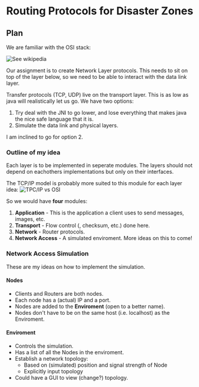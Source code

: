 # Routing Protocols for Disaster Zones

## Plan

We are familiar with the OSI stack:

![See wikipedia](https://upload.wikimedia.org/wikipedia/commons/2/2b/Osi-model.png)

Our assignment is to create Network Layer protocols. This needs to sit on top of the layer below, so we need to be able to interact with the data link layer.

Transfer protocols (TCP, UDP) live on the transport layer. This is as low as java will realistically let us go. We have two options:

1. Try deal with the JNI to go lower, and lose everything that makes java the nice safe language that it is.
2. Simulate the data link and physical layers.

I am inclined to go for option 2.

### Outline of my idea

Each layer is to be implemented in seperate modules. The layers should not depend on eachothers implementations but only on their interfaces. 

The TCP/IP model is probably more suited to this module for each layer idea:
![TPC/IP vs OSI](http://i.stack.imgur.com/FOfAU.jpg)

So we would have **four** modules:

1. **Application** - This is the application a client uses to send messages, images, etc.
2. **Transport** - Flow control (, checksum, etc.) done here.
3. **Network** - Router protocols.
4. **Network Access** - A simulated enviroment. More ideas on this to come!

### Network Access Simulation

These are my ideas on how to implement the simulation.

#### Nodes

* Clients and Routers are both nodes.
* Each node has a (actual) IP and a port.
* Nodes are added to the **Enviroment** (open to a better name).
* Nodes don't have to be on the same host (i.e. localhost) as the Enviroment.

#### Enviroment

* Controls the simulation.
* Has a list of all the Nodes in the enviroment.
* Establish a network topology:
  * Based on (simulated) position and signal strength of Node
  * Explicitly input topology
* Could have a GUI to view (change?) topology.
